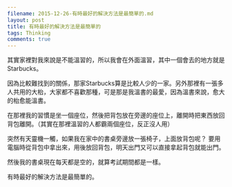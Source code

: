 ```yaml
---
filename: 2015-12-26-有時最好的解決方法是最簡單的.md
layout: post
title: 有時最好的解決方法是最簡單的
tags: Thinking
comments: true
---
```


其實家裡對我來說是不能溫習的，所以我會在外面溫習，其中一個會去的地方就是Starbucks。

因為比較難找到的關係，那家Starbucks算是比較人少的一家。另外那裡有一張多人共用的大枱，大家都不喜歡那種，可是那是我溫書的最愛，因為溫書來說，愈大的枱愈能溫書。

在那裡我的習慣是坐一個座位，然後把背包放在旁邊的座位上，離開時把東西放回背包離開。（其實在那裡溫習的人都霸兩個座位，反正沒人用）

突然有天靈機一觸，如果我在家中的書桌旁邊放一張椅子，上面放背包呢？
要用電腦時從背包中拿出來，用後放回背包，明天出門又可以直接拿起背包就能出門。

然後我的書桌現在每天都是空的，就算考試期間都是一樣。

有時最好的解決方法是最簡單的。